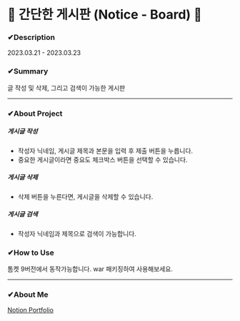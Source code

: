 
# 📝 간단한 게시판 (Notice - Board) 📝



### ✔Description
2023.03.21 - 2023.03.23


### ✔Summary

글 작성 및 삭제, 그리고 검색이 가능한 게시판

---

### ✔About Project

##### 게시글 작성
- 작성자 닉네임, 게시글 제목과 본문을 입력 후 제출 버튼을 누릅니다. 
- 중요한 게시글이라면 중요도 체크박스 버튼을 선택할 수 있습니다. 

##### 게시글 삭제
- 삭제 버튼을 누른다면, 게시글을 삭제할 수 있습니다. 

##### 게시글 검색
- 작성자 닉네임과 제목으로 검색이 가능합니다. 


### ✔How to Use

톰켓 9버전에서 동작가능합니다. war 패키징하여 사용해보세요.

---

### ✔About Me

[Notion Portfolio](https://candle-bonobo-7d4.notion.site/24-94e48266226d4f17806c3e0b373167bf)
